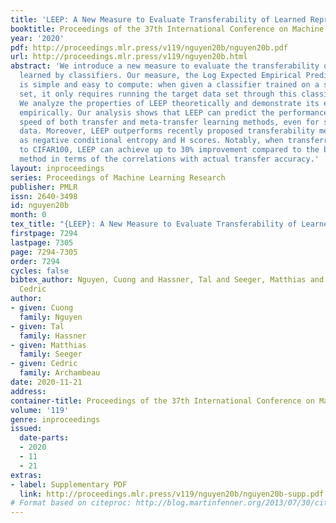 ```yaml
---
title: 'LEEP: A New Measure to Evaluate Transferability of Learned Representations'
booktitle: Proceedings of the 37th International Conference on Machine Learning
year: '2020'
pdf: http://proceedings.mlr.press/v119/nguyen20b/nguyen20b.pdf
url: http://proceedings.mlr.press/v119/nguyen20b.html
abstract: 'We introduce a new measure to evaluate the transferability of representations
  learned by classifiers. Our measure, the Log Expected Empirical Prediction (LEEP),
  is simple and easy to compute: when given a classifier trained on a source data
  set, it only requires running the target data set through this classifier once.
  We analyze the properties of LEEP theoretically and demonstrate its effectiveness
  empirically. Our analysis shows that LEEP can predict the performance and convergence
  speed of both transfer and meta-transfer learning methods, even for small or imbalanced
  data. Moreover, LEEP outperforms recently proposed transferability measures such
  as negative conditional entropy and H scores. Notably, when transferring from ImageNet
  to CIFAR100, LEEP can achieve up to 30% improvement compared to the best competing
  method in terms of the correlations with actual transfer accuracy.'
layout: inproceedings
series: Proceedings of Machine Learning Research
publisher: PMLR
issn: 2640-3498
id: nguyen20b
month: 0
tex_title: "{LEEP}: A New Measure to Evaluate Transferability of Learned Representations"
firstpage: 7294
lastpage: 7305
page: 7294-7305
order: 7294
cycles: false
bibtex_author: Nguyen, Cuong and Hassner, Tal and Seeger, Matthias and Archambeau,
  Cedric
author:
- given: Cuong
  family: Nguyen
- given: Tal
  family: Hassner
- given: Matthias
  family: Seeger
- given: Cedric
  family: Archambeau
date: 2020-11-21
address: 
container-title: Proceedings of the 37th International Conference on Machine Learning
volume: '119'
genre: inproceedings
issued:
  date-parts:
  - 2020
  - 11
  - 21
extras:
- label: Supplementary PDF
  link: http://proceedings.mlr.press/v119/nguyen20b/nguyen20b-supp.pdf
# Format based on citeproc: http://blog.martinfenner.org/2013/07/30/citeproc-yaml-for-bibliographies/
---
```

